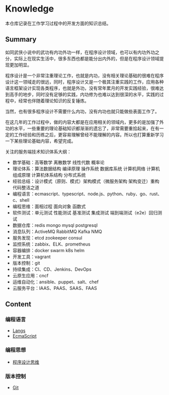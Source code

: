 # Knowledge

本仓库记录在工作学习过程中的开发方面的知识总结。

## Summary

如同武侠小说中的武功有内功外功一样，在程序设计领域，也可以有内功外功之分，实际上在现实生活中，很多东西也都是能分出内外的，但是在程序设计领域提现更加明显。

程序设计是一个非常注重理论工作，也就是内功，没有相关理论基础的很难在程序设计这一领域走的很远，同时，程序设计又是一个极其注重实践的工作，应用各种语言框架设计实现各类程序，也就是外功，没有常年累月的开发实践经验，很难达到高手的地步，同时没有足够的实践，内功修为也难以达到很深的水平，实践的过程中，经常也伴随着理论知识的反复锤炼。

当然，也有很多程序设计不需要什么内功，没有内功也就只能做些表面工作了。

在这几年的工作过程中，做的内容大都是在应用相关的领域内，更多的是加强了外功的水平，一些重要的理论基础知识都渐渐的遗忘了，非常需要重拾起来，在有一定的工作经验和历练之后，更容易理解曾经不能理解的内容。所以也打算重新学习一下某些理论基础内容，希望完成。

关注的服务端技术知识体系大纲：

* 数学基础：高等数学 离散数学 线性代数 概率论
* 理论体系：算法数据结构 编译原理 操作系统 数据库系统 计算机网络 计算机组成原理 计算机体系结构 分布式系统
* 经验总结：设计模式（原则、模式）架构模式（微服务架构 架构变迁）重构 代码整洁之道
* 编程语言：ecmascript、typescript、node.js、python、ruby、go、rust、c、shell
* 编程思维：面相过程 面向对象 函数式
* 软件测试：单元测试 性能测试 基准测试 集成测试 端到端测试（e2e）回归测试
* 数据仓库：redis mongo mysql postgresql
* 消息队列：ActiveMQ RabbitMQ Kafka NMQ
* 服务发现：etcd zookeeper consul
* 监控系统：zabbix、ELK、prometheus
* 容器编排：docker swarm k8s helm
* 开发工具：vagrant
* 版本控制：git
* 持续集成：CI、CD、Jenkins、DevOps
* 云原生应用：cncf
* 运维自动化：ansible、puppet、salt、chef
* 云服务平台：IAAS、PAAS、SAAS、FAAS

## Content

### 编程语言

* [Langs](langs)
* [EcmaScript](langs/ecmascript)

### 编程思想

* [程序设计思维](programming-thinking.md)

### 版本控制

* [Git](vcs/git)
